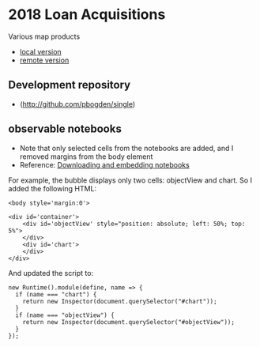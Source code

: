 
# 2018 Loan Acquisitions

Various map products

* [local version](http://localhost/~pbogden/fm/single/2018)
* [remote version](http://pbogden.com/fm/single/2018)

## Development repository

* (http://github.com/pbogden/single)

## observable notebooks

* Note that only selected cells from the notebooks are added, and I removed margins from the body element
* Reference: [Downloading and embedding notebooks](https://observablehq.com/@observablehq/downloading-and-embedding-notebooks)

For example, the bubble displays only two cells: objectView and chart. So I added the following HTML:

    <body style='margin:0'>

    <div id='container'>
        <div id='objectView' style="position: absolute; left: 50%; top: 5%">
        </div>
        <div id='chart'>
        </div>
    </div>

And updated the script to:

    new Runtime().module(define, name => {
      if (name === "chart") {
        return new Inspector(document.querySelector("#chart"));
      }
      if (name === "objectView") {
        return new Inspector(document.querySelector("#objectView"));
      }
    });
